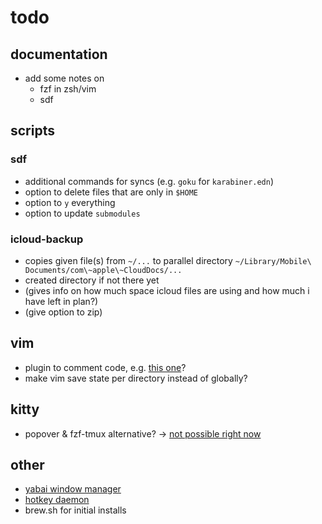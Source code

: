 # todo

## documentation

- add some notes on
  - fzf in zsh/vim
  - sdf

## scripts

### sdf

- additional commands for syncs (e.g. `goku` for `karabiner.edn`)
- option to delete files that are only in `$HOME`
- option to `y` everything
- option to update `submodules`

### icloud-backup

- copies given file(s) from `~/...` to parallel directory `~/Library/Mobile\
  Documents/com\~apple\~CloudDocs/...`
- created directory if not there yet
- (gives info on how much space icloud files are using and how much i have left
  in plan?)
- (give option to zip)

## vim

- plugin to comment code, e.g. [this
  one](https://github.com/tomtom/tcomment_vim)?
- make vim save state per directory instead of globally?

## kitty

- popover & fzf-tmux alternative? -> [not possible right
  now](https://github.com/kovidgoyal/kitty/discussions/4018)

## other

- [yabai window manager](https://github.com/koekeishiya/yabai)
- [hotkey daemon](https://github.com/koekeishiya/skhd)
- brew.sh for initial installs
